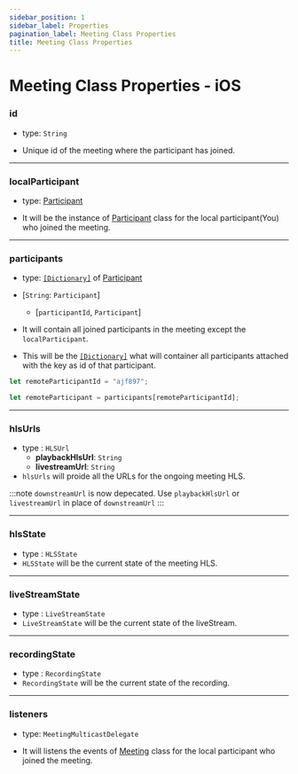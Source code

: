```yaml
---
sidebar_position: 1
sidebar_label: Properties
pagination_label: Meeting Class Properties
title: Meeting Class Properties
---
```


# Meeting Class Properties - iOS

<div class="sdk-api-ref-only-h4">

### id

- type: `String`

- Unique id of the meeting where the participant has joined.

---

### localParticipant

- type: [Participant](../participant-class/introduction)

- It will be the instance of [Participant](../participant-class/introduction) class for the local participant(You) who joined the meeting.

---

### participants

- type: [`[Dictionary]`](https://developer.apple.com/documentation/swift/dictionary) of [Participant](../participant-class/introduction)

- [`String`: `Participant`]

  - [`participantId`, `Participant`]

- It will contain all joined participants in the meeting except the `localParticipant`.

- This will be the [`[Dictionary]`](https://developer.apple.com/documentation/swift/dictionary) what will container all participants attached with the key as id of that participant.

```js
let remoteParticipantId = "ajf897";

let remoteParticipant = participants[remoteParticipantId];
```

---

### hlsUrls

- type : `HLSUrl`
  - **playbackHlsUrl**: `String`
  - **livestreamUrl**: `String`
- `hlsUrls` will proide all the URLs for the ongoing meeting HLS.

:::note
`downstreamUrl` is now depecated. Use `playbackHlsUrl` or `livestreamUrl` in place of `downstreamUrl`
:::

---

### hlsState

- type : `HLSState`
- `HLSState` will be the current state of the meeting HLS.

---

### liveStreamState

- type : `LiveStreamState`
- `LiveStreamState` will be the current state of the liveStream.

---

### recordingState

- type : `RecordingState`
- `RecordingState` will be the current state of the recording.

---

### listeners

- type: `MeetingMulticastDelegate`

- It will listens the events of [Meeting](./introduction) class for the local participant who joined the meeting.

</div>
